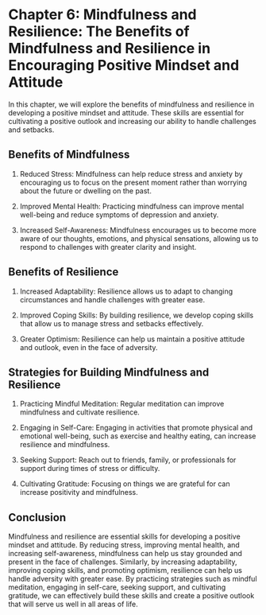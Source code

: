 Chapter 6: Mindfulness and Resilience: The Benefits of Mindfulness and Resilience in Encouraging Positive Mindset and Attitude
==============================================================================================================================

In this chapter, we will explore the benefits of mindfulness and resilience in developing a positive mindset and attitude. These skills are essential for cultivating a positive outlook and increasing our ability to handle challenges and setbacks.

Benefits of Mindfulness
-----------------------

1. Reduced Stress: Mindfulness can help reduce stress and anxiety by encouraging us to focus on the present moment rather than worrying about the future or dwelling on the past.

2. Improved Mental Health: Practicing mindfulness can improve mental well-being and reduce symptoms of depression and anxiety.

3. Increased Self-Awareness: Mindfulness encourages us to become more aware of our thoughts, emotions, and physical sensations, allowing us to respond to challenges with greater clarity and insight.

Benefits of Resilience
----------------------

1. Increased Adaptability: Resilience allows us to adapt to changing circumstances and handle challenges with greater ease.

2. Improved Coping Skills: By building resilience, we develop coping skills that allow us to manage stress and setbacks effectively.

3. Greater Optimism: Resilience can help us maintain a positive attitude and outlook, even in the face of adversity.

Strategies for Building Mindfulness and Resilience
--------------------------------------------------

1. Practicing Mindful Meditation: Regular meditation can improve mindfulness and cultivate resilience.

2. Engaging in Self-Care: Engaging in activities that promote physical and emotional well-being, such as exercise and healthy eating, can increase resilience and mindfulness.

3. Seeking Support: Reach out to friends, family, or professionals for support during times of stress or difficulty.

4. Cultivating Gratitude: Focusing on things we are grateful for can increase positivity and mindfulness.

Conclusion
----------

Mindfulness and resilience are essential skills for developing a positive mindset and attitude. By reducing stress, improving mental health, and increasing self-awareness, mindfulness can help us stay grounded and present in the face of challenges. Similarly, by increasing adaptability, improving coping skills, and promoting optimism, resilience can help us handle adversity with greater ease. By practicing strategies such as mindful meditation, engaging in self-care, seeking support, and cultivating gratitude, we can effectively build these skills and create a positive outlook that will serve us well in all areas of life.
